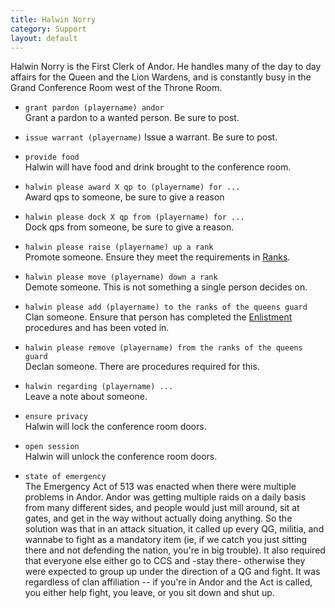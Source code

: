 ```yaml
---
title: Halwin Norry
category: Support
layout: default
---
```


Halwin Norry is the First Clerk of Andor. He handles many of the day to day affairs
for the Queen and the Lion Wardens, and is constantly busy in the Grand Conference
Room west of the Throne Room.

*  `grant pardon (playername) andor`  
   Grant a pardon to a wanted person. Be sure to post.

*  `issue warrant (playername)`
   Issue a warrant. Be sure to post.

*  `provide food`  
   Halwin will have food and drink brought to the conference room.

*  `halwin please award X qp to (playername) for ...`  
   Award qps to someone, be sure to give a reason

*  `halwin please dock X qp from (playername) for ...`  
   Dock qps from someone, be sure to give a reason.

*  `halwin please raise (playername) up a rank`  
   Promote someone. Ensure they meet the requirements in [Ranks](/ranks).

*  `halwin please move (playername) down a rank`  
   Demote someone. This is not something a single person decides on.

*  `halwin please add (playername) to the ranks of the queens guard`  
   Clan someone. Ensure that person has completed the [Enlistment](/enlistment)
   procedures and has been voted in.

*  `halwin please remove (playername) from the ranks of the queens guard`  
   Declan someone. There are procedures required for this.

*  `halwin regarding (playername) ...`  
   Leave a note about someone.

*  `ensure privacy`  
   Halwin will lock the conference room doors.

*  `open session`  
   Halwin will unlock the conference room doors.

*  `state of emergency`  
   The Emergency Act of 513 was enacted when there were multiple problems in Andor.
   Andor was getting multiple raids on a daily basis from many different sides, and
   people would just mill around, sit at gates, and get in the way without actually
   doing anything. So the solution was that in an attack situation, it called up
   every QG, militia, and wannabe to fight as a mandatory item (ie, if we catch you
   just sitting there and not defending the nation, you're in big trouble). It also
   required that everyone else either go to CCS and -stay there- otherwise they were
   expected to group up under the direction of a QG and fight. It was regardless of
   clan affiliation -- if you're in Andor and the Act is called, you either help
   fight, you leave, or you sit down and shut up.

